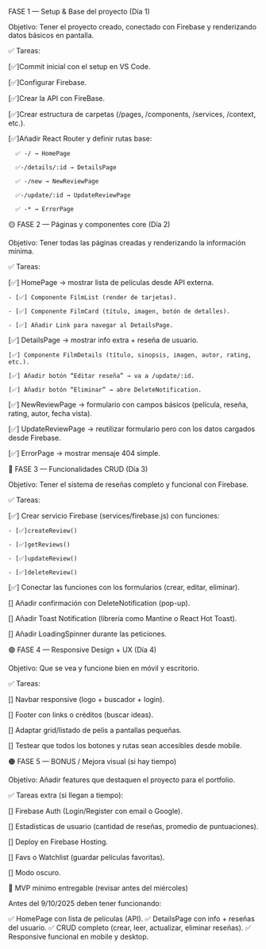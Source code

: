 

 FASE 1 — Setup & Base del proyecto (Día 1)

Objetivo: Tener el proyecto creado, conectado con Firebase y renderizando datos básicos en pantalla.

✅ Tareas:

 [✅]Commit inicial con el setup en VS Code.

 [✅]Configurar Firebase.

 [✅]Crear la API con FireBase.

 [✅]Crear estructura de carpetas (/pages, /components, /services, /context, etc.).

 [✅]Añadir React Router y definir rutas base:

      ✅ -/ → HomePage

      ✅-/details/:id → DetailsPage

      ✅ -/new → NewReviewPage

      ✅-/update/:id → UpdateReviewPage

      ✅ -* → ErrorPage



🟡 FASE 2 — Páginas y componentes core (Día 2)

Objetivo: Tener todas las páginas creadas y renderizando la información mínima.

✅ Tareas:

  [✅] HomePage → mostrar lista de películas desde API externa.

    - [✅] Componente FilmList (render de tarjetas).

    - [✅] Componente FilmCard (título, imagen, botón de detalles).

    - [✅] Añadir Link para navegar al DetailsPage.

 [✅] DetailsPage → mostrar info extra + reseña de usuario.

    [✅] Componente FilmDetails (título, sinopsis, imagen, autor, rating, etc.).

    [✅] Añadir botón “Editar reseña” → va a /update/:id.

    [✅] Añadir botón “Eliminar” → abre DeleteNotification.

 [✅] NewReviewPage → formulario con campos básicos (película, reseña, rating, autor, fecha vista).

 [✅] UpdateReviewPage → reutilizar formulario pero con los datos cargados desde Firebase.

 [✅] ErrorPage → mostrar mensaje 404 simple.


🔵 FASE 3 — Funcionalidades CRUD (Día 3)

 Objetivo: Tener el sistema de reseñas completo y funcional con Firebase.

✅ Tareas:

 [✅] Crear servicio Firebase (services/firebase.js) con funciones:

    - [✅]createReview()

    - [✅]getReviews()

    - [✅]updateReview()

    - [✅]deleteReview()

 [✅] Conectar las funciones con los formularios (crear, editar, eliminar).

 [] Añadir confirmación con DeleteNotification (pop-up). 

 [] Añadir Toast Notification (librería como Mantine o React Hot Toast).

 [] Añadir LoadingSpinner durante las peticiones.

🟣 FASE 4 — Responsive Design + UX (Día 4)

Objetivo: Que se vea y funcione bien en móvil y escritorio.

✅ Tareas:

 [] Navbar responsive (logo + buscador + login).

 [] Footer con links o créditos (buscar ideas).

 [] Adaptar grid/listado de pelis a pantallas pequeñas.

 [] Testear que todos los botones y rutas sean accesibles desde mobile.


🟠 FASE 5 — BONUS / Mejora visual (si hay tiempo)

Objetivo: Añadir features que destaquen el proyecto para el portfolio.

✅ Tareas extra (si llegan a tiempo):

 [] Firebase Auth (Login/Register con email o Google).

 [] Estadísticas de usuario (cantidad de reseñas, promedio de puntuaciones).

 [] Deploy en Firebase Hosting.

 [] Favs o Watchlist (guardar películas favoritas).

 [] Modo oscuro.

🚀 MVP mínimo entregable (revisar antes del miércoles)

Antes del 9/10/2025 deben tener funcionando:

✅ HomePage con lista de películas (API).
✅ DetailsPage con info + reseñas del usuario.
✅ CRUD completo (crear, leer, actualizar, eliminar reseñas).
✅ Responsive funcional en mobile y desktop.
